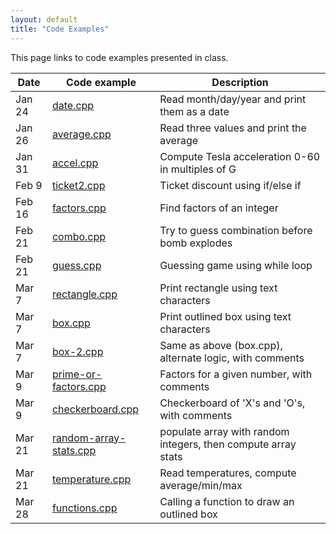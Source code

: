 ```yaml
---
layout: default
title: "Code Examples"
---
```


This page links to code examples presented in class.

Date | Code example | Description
---- | ------------ | -----------
Jan 24 | [date.cpp](date.cpp) | Read month/day/year and print them as a date
Jan 26 | [average.cpp](average.cpp) | Read three values and print the average
Jan 31 | [accel.cpp](accel.cpp) | Compute Tesla acceleration 0-60 in multiples of G
Feb 9 | [ticket2.cpp](ticket2.cpp) | Ticket discount using if/else if
Feb 16 | [factors.cpp](factors.cpp) | Find factors of an integer
Feb 21 | [combo.cpp](combo.cpp) | Try to guess combination before bomb explodes
Feb 21 | [guess.cpp](guess.cpp) | Guessing game using while loop
Mar 7 | [rectangle.cpp](rectangle.cpp) | Print rectangle using text characters
Mar 7 | [box.cpp](box.cpp) | Print outlined box using text characters
Mar 7 | [box-2.cpp](box-2.cpp) | Same as above (box.cpp), alternate logic, with comments
Mar 9 | [prime-or-factors.cpp](prime-or-factors.cpp) | Factors for a given number, with comments
Mar 9 | [checkerboard.cpp](checkerboard.cpp) | Checkerboard of 'X's and 'O's, with comments
Mar 21 | [random-array-stats.cpp](random-array-stats.cpp) | populate array with random integers, then compute array stats
Mar 21 | [temperature.cpp](temperature.cpp) | Read temperatures, compute average/min/max
Mar 28 | [functions.cpp](functions.cpp) | Calling a function to draw an outlined box
